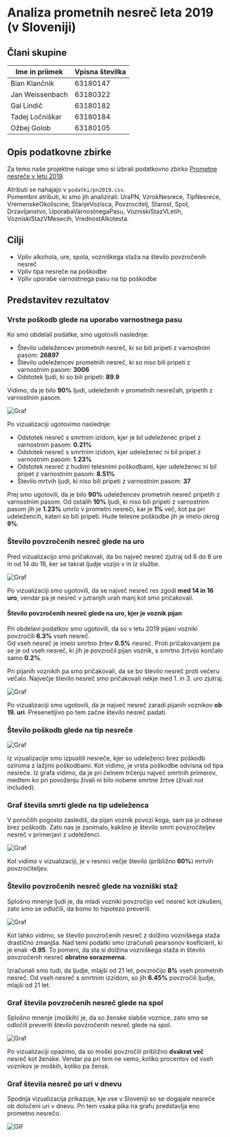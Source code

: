 # Analiza prometnih nesreč leta 2019 (v Sloveniji)

## Člani skupine

| Ime in priimek | Vpisna številka |
| -------------- | --------------- |
| Bian Klančnik | 63180147 |
| Jan Weissenbach | 63180322 |
| Gal Lindič | 63180182 |
| Tadej Ločniškar | 63180184 |
| Ožbej Golob | 63180105 |

## Opis podatkovne zbirke

Za temo naše projektne naloge smo si izbrali podatkovno zbirko [Prometne nesreče v letu 2019](https://www.policija.si/o-slovenski-policiji/statistika/prometna-varnost).

Atributi se nahajajo v `podatki/pn2019.csv`.  
Pomembni atributi, ki smo jih analizirali: UraPN, VzrokNesrece, TipNesrece, VremenskeOkoliscine, StanjeVozisca, Povzrocitelj, Starost, Spol, Drzavljanstvo, UporabaVarnostnegaPasu, VozniskiStazVLetih, VozniskiStazVMesecih, VrednostAlkotesta.

## Cilji

* Vpliv alkohola, ure, spola, vozniškega staža na število povzročenih nesreč
* Vpliv tipa nesreče na poškodbe
* Vpliv uporabe varnostnega pasu na tip poškodbe

## Predstavitev rezultatov

### Vrste poškodb glede na uporabo varnostnega pasu

Ko smo obdelali podatke, smo ugotovili naslednje:

* Število udeležencev prometnih nesreč, ki so bili pripeti z varnostnim pasom: **26897**
* Število udeležencev prometnih nesreč, ki so niso bili pripeti z varnostnim pasom: **3006**
* Odstotek ljudi, ki so bili pripeti: **89.9**

Vidimo, da je bilo **90%** ljudi, udeleženih v prometnih nesrečah, pripetih z varnostnim pasom.

![Graf](grafi/bian_pasi.png)

Po vizualizaciji ugotovimo naslednje:

* Odstotek nesreč s smrtnim izidom, kjer je bil udeleženec pripet z varnostnim pasom: **0.21%**
* Odstotek nesreč s smrtnim izidom, kjer udeleženec ni bil pripet z varnostnim pasom: **1.23%**
* Odstotek nesreč z hudimi telesnimi poškodbami, kjer udeleženec ni bil pripet z varnostnim pasom: **8.51%**
* Število mrtvih ljudi, ki niso bili pripeti z varnostnim pasom: **37**

Prej smo ugotovili, da je bilo **90%** udeležencev prometnih nesreč pripetih z varnostnim pasom. Od ostalih **10%** ljudi, ki niso bili pripeti z varnostnim pasom jih je **1.23%** umrlo v prometni nesreči, kar je **1%** več, kot pa pri udeležencih, kateri so bili pripeti. Hude telesne poškodbe jih je imelo okrog **9%**.

### Število povzročenih nesreč glede na uro

Pred vizualizacijo smo pričakovali, da bo največ nesreč zjutraj od 6 do 8 ure in od 14 do 16, ker se takrat ljudje vozijo v in iz službe.

![Graf](grafi/gal_ure.png)

Po vizualizaciji smo ugotovili, da se največ nesreč res zgodi **med 14 in 16 uro**, vendar pa je nesreč v jutranjih urah manj kot smo pričakovali.

#### Število povzročenih nesreč glede na uro, kjer je voznik pijan

Pri obdelavi podatkov smo ugotovili, da so v letu 2019 pijani vozniki povzročili **6.3%** vseh nesreč.  
Od vseh nesreč je imelo smrtno žrtev **0.5%** nesreč. Proti pričakovanjem pa se je od vseh nesreč, ki jih je povzročil pijan voznik, s smrtno žrtvijo končalo samo **0.2%**.

Pri pijanih voznikih pa smo pričakovali, da se bo število nesreč proti večeru večalo. Največje število nesreč smo pričakovali nekje med 1. in 3. uro zjutraj.

![Graf](grafi/ozbej_ure.png)

Po vizualizaciji smo ugotovili, da je največ nesreč zaradi pijanih voznikov **ob 19. uri**. Presenetljivo po tem začne število nesreč padati.

### Število poškodb glede na tip nesreče

![Graf](grafi/jan_nesrece_poskodbe.png)

Iz vizualizacije smo izpustili nesreče, kjer so udeleženci brez poškodb oziroma z lažjimi poškodbami. Kot vidimo, je vrsta poškodbe odvisna od tipa nesreče. Iz grafa vidimo, da je pri čelnem trčenju največ smrtnih primerov, medtem ko pri povoženju živali ni bilo nobene smrtne žrtve (živali not included).

### Graf števila smrti glede na tip udeleženca

V poročilih pogosto zaslediš, da pijan voznik povozi koga, sam pa jo odnese brez poškodb. Zato nas je zanimalo, kakšno je število smrti povzročiteljev nesreč v primerjavi z udeleženci.

![Graf](grafi/jan_udelezenci.png)

Kot vidimo v vizualizaciji, je v resnici večje število (približno **60%**) mrtvih povzročiteljev.

### Število povzročenih nesreč glede na vozniški staž

Splošno mnenje ljudi je, da mladi vozniki povzročijo več nesreč kot izkušeni, zato smo se odločili, da bomo to hipotezo preverili.

![Graf](grafi/ozbej_staz.png)

Kot lahko vidimo, se število povzročenih nesreč z dolžino vozniškega staža drastično zmanjša. Nad temi podatki smo izračunali pearsonov koeficient, ki je enak **-0.95**. To pomeni, da sta si dolžina vozniškega staža in število povzročenih nesreč **obratno sorazmerna**.

Izračunali smo tudi, da ljudje, mlajši od 21 let, povzročijo **8%** vseh prometnih nesreč. Od vseh nesreč s smrtnim izzidom, so jih **6.45%** povzročili ljudje, mlajši od 21 let.

### Graf števila povzročenih nesreč glede na spol

Splošno mnenje (moških) je, da so ženske slabše voznice, zato smo se odločili preveriti število povzročenih nesreč glede na spol.

![Graf](grafi/tadej_spol.png)

Po vizualizaciji opazimo, da so moški povzročili približno **dvakrat več** nesreč kot ženske. Vendar pa pri tem ne vemo, koliko procentov od vseh voznikov je moških, koliko pa žensk.

### Graf števila nesreč po uri v dnevu

Spodnja vizualizacija prikazuje, kje vse v Sloveniji so se dogajale nesreče ob določeni uri v dnevu. Pri tem vsaka pika na grafu predstavlja eno prometno nesrečo.

![GIF](grafi/mapa-nesrec-meseci.gif)
